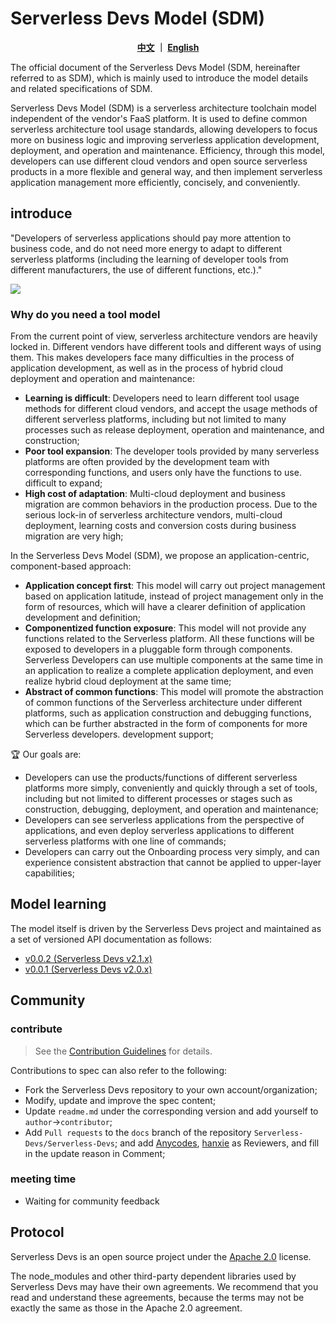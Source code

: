 # Serverless Devs Model (SDM)

<p align="center">
  <span><b><a href="./readme.md">中文</a> ｜ <a href="./readme_en.md">English</a></b></span><br>
</p>


The official document of the Serverless Devs Model (SDM, hereinafter referred to as SDM), which is mainly used to introduce the model details and related specifications of SDM.

Serverless Devs Model (SDM) is a serverless architecture toolchain model independent of the vendor's FaaS platform. It is used to define common serverless architecture tool usage standards, allowing developers to focus more on business logic and improving serverless application development, deployment, and operation and maintenance. Efficiency, through this model, developers can use different cloud vendors and open source serverless products in a more flexible and general way, and then implement serverless application management more efficiently, concisely, and conveniently.

## introduce

"Developers of serverless applications should pay more attention to business code, and do not need more energy to adapt to different serverless platforms (including the learning of developer tools from different manufacturers, the use of different functions, etc.)."

![](https://serverless-article-picture.oss-cn-hangzhou.aliyuncs.com/1631771269638_20210916054752754202.png)

### Why do you need a tool model

From the current point of view, serverless architecture vendors are heavily locked in. Different vendors have different tools and different ways of using them. This makes developers face many difficulties in the process of application development, as well as in the process of hybrid cloud deployment and operation and maintenance:

- **Learning is difficult**: Developers need to learn different tool usage methods for different cloud vendors, and accept the usage methods of different serverless platforms, including but not limited to many processes such as release deployment, operation and maintenance, and construction;
- **Poor tool expansion**: The developer tools provided by many serverless platforms are often provided by the development team with corresponding functions, and users only have the functions to use. difficult to expand;
- **High cost of adaptation**: Multi-cloud deployment and business migration are common behaviors in the production process. Due to the serious lock-in of serverless architecture vendors, multi-cloud deployment, learning costs and conversion costs during business migration are very high;

In the Serverless Devs Model (SDM), we propose an application-centric, component-based approach:

- **Application concept first**: This model will carry out project management based on application latitude, instead of project management only in the form of resources, which will have a clearer definition of application development and definition;
- **Componentized function exposure**: This model will not provide any functions related to the Serverless platform. All these functions will be exposed to developers in a pluggable form through components. Serverless Developers can use multiple components at the same time in an application to realize a complete application deployment, and even realize hybrid cloud deployment at the same time;
- **Abstract of common functions**: This model will promote the abstraction of common functions of the Serverless architecture under different platforms, such as application construction and debugging functions, which can be further abstracted in the form of components for more Serverless developers. development support;

:trophy: Our goals are:

- Developers can use the products/functions of different serverless platforms more simply, conveniently and quickly through a set of tools, including but not limited to different processes or stages such as construction, debugging, deployment, and operation and maintenance;
- Developers can see serverless applications from the perspective of applications, and even deploy serverless applications to different serverless platforms with one line of commands;
- Developers can carry out the Onboarding process very simply, and can experience consistent abstraction that cannot be applied to upper-layer capabilities;

## Model learning

The model itself is driven by the Serverless Devs project and maintained as a set of versioned API documentation as follows:

- [v0.0.2 (Serverless Devs v2.1.x)](en/0.0.2/readme.md)
- [v0.0.1 (Serverless Devs v2.0.x)](../spec/zh/0.0.1/readme.md)

## Community

### contribute

> See the [Contribution Guidelines](../CONTRIBUTING.md) for details.

Contributions to spec can also refer to the following:
- Fork the Serverless Devs repository to your own account/organization;
- Modify, update and improve the spec content;
- Update `readme.md` under the corresponding version and add yourself to `author`->`contributor`;
- Add `Pull requests` to the `docs` branch of the repository `Serverless-Devs/Serverless-Devs`; and add [Anycodes](https://github.com/anycodes), [hanxie](https://github.com/hanxie-crypto) as Reviewers, and fill in the update reason in Comment;

### meeting time

- Waiting for community feedback

## Protocol

Serverless Devs is an open source project under the [Apache 2.0](../LICENSE) license.

The node_modules and other third-party dependent libraries used by Serverless Devs may have their own agreements. We recommend that you read and understand these agreements, because the terms may not be exactly the same as those in the Apache 2.0 agreement.
